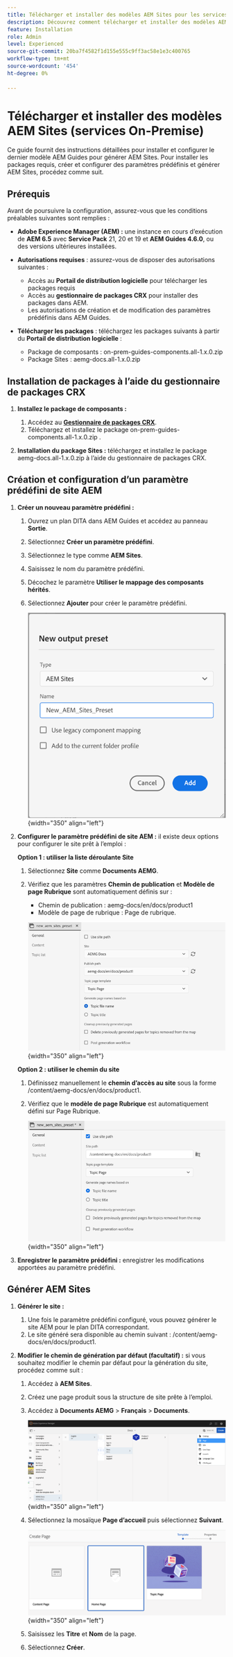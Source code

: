 ```yaml
---
title: Télécharger et installer des modèles AEM Sites pour les services On-Premise
description: Découvrez comment télécharger et installer des modèles AEM Sites pour sur les services Prem
feature: Installation
role: Admin
level: Experienced
source-git-commit: 20ba7f4582f1d155e555c9ff3ac58e1e3c400765
workflow-type: tm+mt
source-wordcount: '454'
ht-degree: 0%

---
```


# Télécharger et installer des modèles AEM Sites (services On-Premise)

Ce guide fournit des instructions détaillées pour installer et configurer le dernier modèle AEM Guides pour générer AEM Sites. Pour installer les packages requis, créer et configurer des paramètres prédéfinis et générer AEM Sites, procédez comme suit.

## Prérequis

Avant de poursuivre la configuration, assurez-vous que les conditions préalables suivantes sont remplies :

- **Adobe Experience Manager (AEM) :** une instance en cours d’exécution de **AEM 6.5** avec **Service Pack** 21, 20 et 19 et **AEM Guides 4.6.0**, ou des versions ultérieures installées.

- **Autorisations requises** : assurez-vous de disposer des autorisations suivantes :

   - Accès au **Portail de distribution logicielle** pour télécharger les packages requis
   - Accès au **gestionnaire de packages CRX** pour installer des packages dans AEM.
   - Les autorisations de création et de modification des paramètres prédéfinis dans AEM Guides.

- **Télécharger les packages** : téléchargez les packages suivants à partir du **Portail de distribution logicielle** :

   - Package de composants : on-prem-guides-components.all-1.x.0.zip
   - Package Sites : aemg-docs.all-1.x.0.zip

## Installation de packages à l’aide du gestionnaire de packages CRX

1. **Installez le package de composants :**
   1. Accédez au [**Gestionnaire de packages CRX**](http://<your-aem-instance>/crx/packmgr).
   2. Téléchargez et installez le package on-prem-guides-components.all-1.x.0.zip .

2. **Installation du package Sites :** téléchargez et installez le package aemg-docs.all-1.x.0.zip à l’aide du gestionnaire de packages CRX.


## Création et configuration d’un paramètre prédéfini de site AEM

1. **Créer un nouveau paramètre prédéfini :**
   1. Ouvrez un plan DITA dans AEM Guides et accédez au panneau **Sortie**.
   2. Sélectionnez **Créer un paramètre prédéfini**.
   3. Sélectionnez le type comme **AEM Sites**.
   4. Saisissez le nom du paramètre prédéfini.
   5. Décochez le paramètre **Utiliser le mappage des composants hérités**.
   6. Sélectionnez **Ajouter** pour créer le paramètre prédéfini.

      ![ Boîte de dialogue Nouveau paramètre prédéfini de sortie ](/help/product-guide/knowledge-base/kb-articles/assets/publishing/new-output-preset.png){width="350" align="left"}


2. **Configurer le paramètre prédéfini de site AEM :** il existe deux options pour configurer le site prêt à l’emploi :

   **Option 1 : utiliser la liste déroulante Site**

   1. Sélectionnez **Site** comme **Documents AEMG**.
   2. Vérifiez que les paramètres **Chemin de publication** et **Modèle de page Rubrique** sont automatiquement définis sur :
      - Chemin de publication : aemg-docs/en/docs/product1
      - Modèle de page de rubrique : Page de rubrique.

      ![Utiliser le menu déroulant du site](/help/product-guide/knowledge-base/kb-articles/assets/publishing/use-site-dropdown.png){width="350" align="left"}

   **Option 2 : utiliser le chemin du site**

   1. Définissez manuellement le **chemin d’accès au site** sous la forme /content/aemg-docs/en/docs/product1.
   2. Vérifiez que le **modèle de page Rubrique** est automatiquement défini sur Page Rubrique.

      ![Utiliser le chemin du site](/help/product-guide/knowledge-base/kb-articles/assets/publishing/use-site-path.png){width="350" align="left"}

3. **Enregistrer le paramètre prédéfini :** enregistrer les modifications apportées au paramètre prédéfini.

## Générer AEM Sites

1. **Générer le site :**
   1. Une fois le paramètre prédéfini configuré, vous pouvez générer le site AEM pour le plan DITA correspondant.
   2. Le site généré sera disponible au chemin suivant : /content/aemg-docs/en/docs/product1.
2. **Modifier le chemin de génération par défaut (facultatif) :** si vous souhaitez modifier le chemin par défaut pour la génération du site, procédez comme suit :

   1. Accédez à **AEM Sites**.
   2. Créez une page produit sous la structure de site prête à l’emploi.
   3. Accédez à **Documents AEMG** > **Français** > **Documents**.

      ![Création d’une page dans la structure de site AEM ](/help/product-guide/knowledge-base/kb-articles/assets/publishing/create-new-page.png){width="350" align="left"}

   4. Sélectionnez la mosaïque **Page d’accueil** puis sélectionnez **Suivant**.

      ![Sélectionnez la mosaïque de la page d’accueil](/help/product-guide/knowledge-base/kb-articles/assets/publishing/home-page-tile.png){width="350" align="left"}

   5. Saisissez les **Titre** et **Nom** de la page.
   6. Sélectionnez **Créer**.

